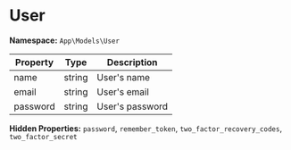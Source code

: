 # User

**Namespace:** `App\Models\User`

| Property | Type   | Description     |
| -------- | ------ | --------------- |
| name     | string | User's name     |
| email    | string | User's email    |
| password | string | User's password |

**Hidden Properties:** `password`, `remember_token`, `two_factor_recovery_codes`, `two_factor_secret`
